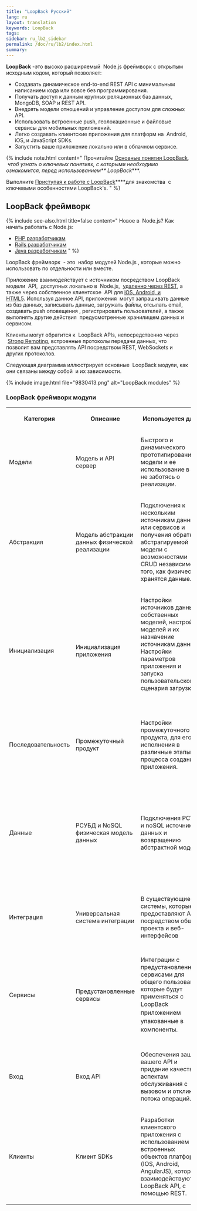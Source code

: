 ```yaml
---
title: "LoopBack Pусский"
lang: ru
layout: translation
keywords: LoopBack
tags:
sidebar: ru_lb2_sidebar
permalink: /doc/ru/lb2/index.html
summary:
---
```


**LoopBack** -это высоко расширяемый  Node.js фреймворк с открытым исходным кодом, который позволяет:

*   Создавать динамическое end-to-end REST API с минимальным написанием кода или вовсе без программирования.
*   Получать доступ к данным крупных реляционных баз данных, MongoDB, SOAP и REST API.
*   Внедрять модели отношений и управление доступом для сложных API.
*   Использовать встроенные push, геолокационные и файловые сервисы для мобильных приложений.
*   Легко создавать клиентские приложения для платформ на  Android, iOS, и JavaScript SDKs.
*   Запустить ваше приложение локально или в облачном сервисе.      

{% include note.html content="
Прочитайте [Основные понятия LoopBack](/doc/ru/lb2/-LoopBack.html)*,  чтоб узнать о ключевых понятиях, с которыми необходимо ознакомится, перед использованием** LoopBack****.

Выполните [Приступая к работе с LoopBack](/doc/ru/lb2/-LoopBack.html)****для знакомства  с ключевыми особенностями LoopBack's.
" %}

## LoopBack фреймворк

{% include see-also.html title=false content="
Новое в  Node.js? Как начать работать с Node.js:

*   [PHP разработчикам](http://strongloop.com/strongblog/node-js-php-get-started/)
*   [Rails разработчикам](http://strongloop.com/strongblog/node-js-ruby-on-rails-getting-started/)
*   [Java разработчикам](http://strongloop.com/strongblog/node-js-java-getting-started/)
" %}

LoopBack фреймворк  - это  набор модулей Node.js , которые можно использовать по отдельности или вместе.   

Приложение взаимодействует с источником посредством LoopBack модели  API,  доступных локально в  Node.js,  [удаленно через REST](/doc/ru/lb2/Built-in-models-REST-API.html), а также через собственное клиентское  API для [iOS, Android, и HTML5](/doc/ru/lb2/Client-SDKs.html). Используя данное API, приложения  могут запрашивать данные из баз данных, записывать данные, загружать файлы, отсылать email, создавать push оповещения , регистрировать пользователей, а также выполнять другие действия  предусмотренные хранилищем данных и сервисом.

Клиенты могут обратится к  LoopBack APIs, непосредственно через  [Strong Remoting](https://docs.strongloop.com/display/LB/Strong+Remoting), встроенные протоколы передачи данных, что позволит вам представлять API посредством REST, WebSockets и других протоколов.

Следующая диаграмма иллюстрирует основные  LoopBack модули, как они связаны между собой  и их зависимости. 

{% include image.html file="9830413.png" alt="LoopBack modules" %}

### LoopBack фреймворк модули

<table>
  <tbody>
    <tr>
      <th>
        <p>Категория</p>
      </th>
      <th>
        <p>Описание</p>
      </th>
      <th>
        <p><strong>Используется для...</strong></p>
      </th>
      <th>
        <p>Модули</p>
      </th>
    </tr>
    <tr>
      <td>
        <p>Модели</p>
      </td>
      <td>
        <p>Модель и API сервер</p>
      </td>
      <td>
        <p>Быстрого и динамического прототипирование модели и ее использование в API не заботясь о реализации.</p>
      </td>
      <td>loopback</td>
    </tr>
    <tr>
      <td>
        <p>Абстракция</p>
      </td>
      <td>
        <p>Модель абстракции данных физической реализации</p>
      </td>
      <td>
        <p>Подключения к нескольким источникам данных или сервисов и получения обратно абстрагируемой модели с возможностями CRUD независимо от того, как физически хранятся данные.</p>
      </td>
      <td>
        <div style="width: 200px;">
          <p><span>loopback-datasource-juggler</span></p>
        </div>
      </td>
    </tr>
    <tr>
      <td>Инициализация</td>
      <td>Инициализация приложения</td>
      <td>
        <p>Настройки источников данных, собственных моделей, настройка моделей и их назначение источникам данных; Настройки параметров приложения и запуска пользовательского сценария загрузки.</p>
        <p>&nbsp;</p>
      </td>
      <td>loopback-boot</td>
    </tr>
    <tr>
      <td>Последовательность</td>
      <td>Промежуточный продукт</td>
      <td>
        <p>Настройки промежуточного продукта, для его исполнения в различные этапы процесса создания приложения.</p>
      </td>
      <td>loopback-phase</td>
    </tr>
    <tr>
      <td>
        <p>Данные</p>
      </td>
      <td>
        <p>РСУБД и NoSQL физическая модель данных</p>
      </td>
      <td>
        <p>Подключения РСУБД и <span>noSQL источникам данных и возвращению абстрактной модели.</span></p>
      </td>
      <td>
        <p>loopback-connector-mongodb</p>
        <p><span>loopback-connector-mysql</span></p>
        <p><span><span>loopback-connector-postgresql</span></span>
        </p>
        <p><span><span><span>loopback-connector-msssql</span></span>
          </span>
        </p>
        <p><span><span><span><span>loopback-connector-oracle</span></span>
          </span>
          </span>
        </p>
      </td>
    </tr>
    <tr>
      <td>
        <p>Интеграция</p>
      </td>
      <td>
        <p>Универсальная система интеграции</p>
      </td>
      <td>
        <p>В существующие системы, которые предоставляют API, посредством общего проекта и веб-интерфейсов</p>
      </td>
      <td>
        <p><span>loopback-connector-rest</span></p>
        <p><span><span>loopback-connector-soap</span></span>
        </p>
      </td>
    </tr>
    <tr>
      <td>
        <p>Сервисы</p>
      </td>
      <td>
        <p>Предустановленные сервисы</p>
      </td>
      <td>
        <p>Интеграции с предустановленными сервисами для общего пользования, которые будут применяться с <span style="line-height: 1.4285715;">LoopBack приложением упакованные в компоненты.</span></p>
      </td>
      <td>
        <p>loopback-component-push</p>
        <p><span>loopback-component-storage</span></p>
        <p><span>loopback-component-passport</span></p>
        <p><span><span>loopback-component-sync<br>(в разработке)</span></span>
        </p>
      </td>
    </tr>
    <tr>
      <td>
        <p>Вход</p>
      </td>
      <td>
        <p>Вход API</p>
      </td>
      <td>
        <p>Обеспечения защиты вашего API и придание качества аспектам обслуживания с вызовом и откликом потока операций.</p>
      </td>
      <td>
        <p>loopback-gateway</p>
        <p>loopback-component-oauth2</p>
      </td>
    </tr>
    <tr>
      <td>
        <p>Клиенты</p>
      </td>
      <td>
        <p>Клиент SDKs</p>
      </td>
      <td>
        <p>Разработки клиентского приложения с использованием встроенных объектов платформы (IOS, Android, AngularJS), которые взаимодействуют с <span>LoopBack</span> API, с помощью REST.</p>
      </td>
      <td>
        <p>loopback-sdk-ios</p>
        <p>loopback-sdk-android</p>
        <p>loopback-sdk-angular</p>
      </td>
    </tr>
  </tbody>
</table>

